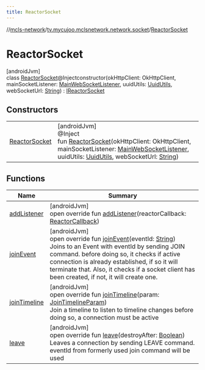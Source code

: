 ```yaml
---
title: ReactorSocket
---
```

//[mcls-network](../../../index.html)/[tv.mycujoo.mclsnetwork.network.socket](../index.html)/[ReactorSocket](index.html)



# ReactorSocket



[androidJvm]\
class [ReactorSocket](index.html)@Injectconstructor(okHttpClient: OkHttpClient, mainSocketListener: [MainWebSocketListener](../-main-web-socket-listener/index.html), uuidUtils: [UuidUtils](../../tv.mycujoo.mclsnetwork.util/-uuid-utils/index.html), webSocketUrl: [String](https://kotlinlang.org/api/latest/jvm/stdlib/kotlin/-string/index.html)) : [IReactorSocket](../-i-reactor-socket/index.html)



## Constructors


| | |
|---|---|
| [ReactorSocket](-reactor-socket.html) | [androidJvm]<br>@Inject<br>fun [ReactorSocket](-reactor-socket.html)(okHttpClient: OkHttpClient, mainSocketListener: [MainWebSocketListener](../-main-web-socket-listener/index.html), uuidUtils: [UuidUtils](../../tv.mycujoo.mclsnetwork.util/-uuid-utils/index.html), webSocketUrl: [String](https://kotlinlang.org/api/latest/jvm/stdlib/kotlin/-string/index.html)) |


## Functions


| Name | Summary |
|---|---|
| [addListener](add-listener.html) | [androidJvm]<br>open override fun [addListener](add-listener.html)(reactorCallback: [ReactorCallback](../-reactor-callback/index.html)) |
| [joinEvent](join-event.html) | [androidJvm]<br>open override fun [joinEvent](join-event.html)(eventId: [String](https://kotlinlang.org/api/latest/jvm/stdlib/kotlin/-string/index.html))<br>Joins to an Event with eventId by sending JOIN command. before doing so, it checks if active connection is already established, if so it will terminate that. Also, it checks if a socket client has been created, if not, it will create one. |
| [joinTimeline](join-timeline.html) | [androidJvm]<br>open override fun [joinTimeline](join-timeline.html)(param: [JoinTimelineParam](../../tv.mycujoo.mclsnetwork.model/-join-timeline-param/index.html))<br>Join a timeline to listen to timeline changes before doing so, a connection must be active |
| [leave](leave.html) | [androidJvm]<br>open override fun [leave](leave.html)(destroyAfter: [Boolean](https://kotlinlang.org/api/latest/jvm/stdlib/kotlin/-boolean/index.html))<br>Leaves a connection by sending LEAVE command. eventId from formerly used join command will be used |

